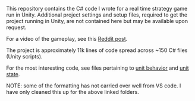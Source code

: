 This repository contains the C# code I wrote for a real time strategy game run in Unity. Additional project settings and setup files, required to get the project running in Unity, are not contained here but may be available upon request. 

For a video of the gameplay, see this [Reddit post](https://www.reddit.com/r/Unity3D/comments/7vplpp/rtstd_project_gameplay/).

The project is approximately 11k lines of code spread across ~150 C# files (Unity scripts).


For the most interesting code, see files pertaining to [unit behavior](Assets/WorldObject/Behavior) and [unit state](Assets/WorldObject/StateScripts/UnitStates).

NOTE: some of the formatting has not carried over well from VS code. I have only cleaned this up for the above linked folders. 



